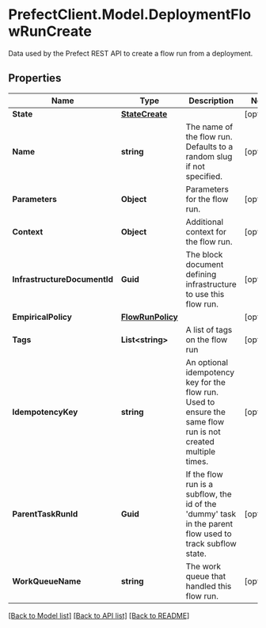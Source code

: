 # PrefectClient.Model.DeploymentFlowRunCreate
Data used by the Prefect REST API to create a flow run from a deployment.

## Properties

Name | Type | Description | Notes
------------ | ------------- | ------------- | -------------
**State** | [**StateCreate**](StateCreate.md) |  | [optional] 
**Name** | **string** | The name of the flow run. Defaults to a random slug if not specified. | [optional] 
**Parameters** | **Object** | Parameters for the flow run. | [optional] 
**Context** | **Object** | Additional context for the flow run. | [optional] 
**InfrastructureDocumentId** | **Guid** | The block document defining infrastructure to use this flow run. | [optional] 
**EmpiricalPolicy** | [**FlowRunPolicy**](FlowRunPolicy.md) |  | [optional] 
**Tags** | **List&lt;string&gt;** | A list of tags on the flow run | [optional] 
**IdempotencyKey** | **string** | An optional idempotency key for the flow run. Used to ensure the same flow run is not created multiple times. | [optional] 
**ParentTaskRunId** | **Guid** | If the flow run is a subflow, the id of the &#39;dummy&#39; task in the parent flow used to track subflow state. | [optional] 
**WorkQueueName** | **string** | The work queue that handled this flow run. | [optional] 

[[Back to Model list]](../README.md#documentation-for-models) [[Back to API list]](../README.md#documentation-for-api-endpoints) [[Back to README]](../README.md)

